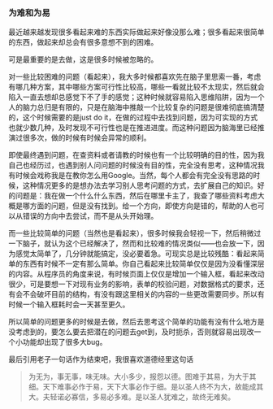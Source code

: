 ### 为难和为易

最近越来越发现很多看起来难的东西实际做起来好像没那么难；很多看起来很简单的东西，做起来却总会有很多意想不到的困难。

可是最重要的是去做，这是很多时候被忽略的。

对一些比较困难的问题（看起来），我大多时候都喜欢先在脑子里思索一番，考虑有哪几种方案，其中哪些方案可行性比较高，哪些一看就比较不太现实，然后就会陷入一直去想却总感觉下不了手的感觉；这种时候就容易陷入思维陷阱，因为一个人的脑力总归是有限的，只是在脑海中推敲一个比较复杂的问题是很难彻底搞清楚的，这个时候需要的是just do it，在做的过程中去找到问题，因为可实现的方式也就少数几种，及时发现不可行性也是在推进进度。而这种问题因为脑海里已经推演过很多次，做的时候有时候会异常的顺利。

即使最终遇到问题，在查资料或者请教的时候也有一个比较明确的目的性，因为我自己也经历过，也遇到别人问问题的时候没有目的性，完全没有思考，这种情况我有时候会戏称我是在教你怎么用Google。当然，每个人都会有完全没有思路的时候，这种情况更多的是想办法去学习别人思考问题的方式，去扩展自己的知识。好的问题是：我在做一个什么什么东西，然后在哪里卡主了，我查了哪些资料考虑大概是哪方面的问题，但是没有找到。给一个方向，即使方向是错的，帮助的人也可以从错误的方向中去尝试，而不是从头开始理。

而一些比较简单的问题（当然也是看起来），很多时候我会轻视一下，然后稍微过一下脑子，就认为这个已经解决了，然而和比较难的情况类似——也会放一下，因为感觉太简单了，几分钟就能搞定，没必要着急。可现实总是比较残酷：看起来简单的东西有时候不一定有那么简单。你自己看起来比较简单仅仅是因为没看懂深层的内容。从程序员的角度来说，有时候页面上仅仅是增加一个输入框，看起来改动很少，可是要想一下对现有业务的影响，表单的校验问题，对数据格式的要求，还有会不会破坏目前的结构，有没有跟这里相关的内容的一些更改需要同步。所以有时候一个输入框耗时会一天甚至更久。

所以简单的问题更多的时候是去做，然后去思考这个简单的功能有没有什么地方是没考虑到的，要怎么要去把潜在的问题去get到，及时扼杀，否则就容易出现改一个小功能却出现了很多大bug。

最后引用老子一句话作为结束吧，我很喜欢道德经里这句话

> 为无为，事无事，味无味。大小多少，报怨以德。图难于其易，为大于其细。天下难事必作于易，天下大事必作于细。是以圣人终不为大，故能成其大。夫轻诺必寡信，多易必多难。是以圣人犹难之，故终无难矣。

